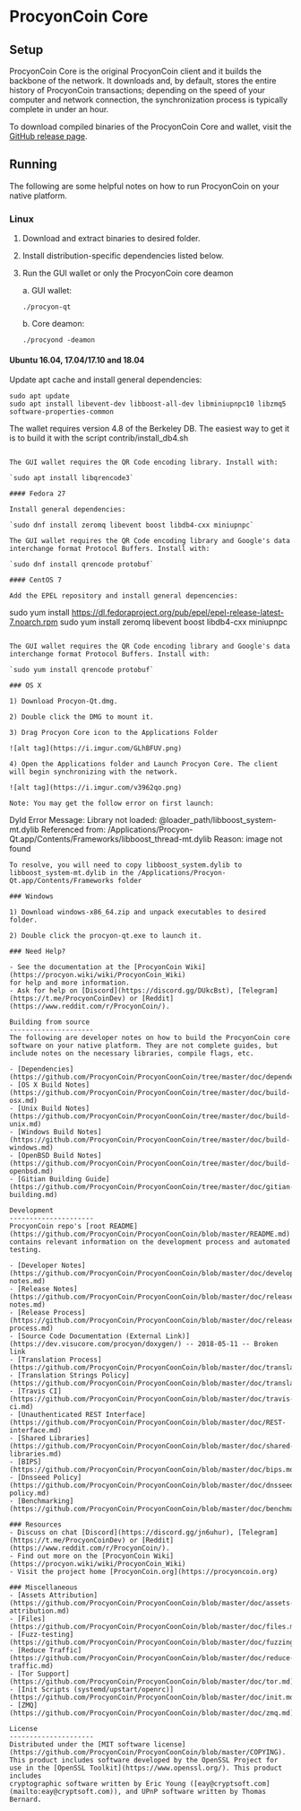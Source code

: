 ProcyonCoin Core
==============

Setup
---------------------
ProcyonCoin Core is the original ProcyonCoin client and it builds the backbone of the network. It downloads and, by default, stores the entire history of ProcyonCoin transactions; depending on the speed of your computer and network connection, the synchronization process is typically complete in under an hour.

To download compiled binaries of the ProcyonCoin Core and wallet, visit the [GitHub release page](https://github.com/ProcyonCoin/ProcyonCoonCoin/releases).

Running
---------------------
The following are some helpful notes on how to run ProcyonCoin on your native platform.

### Linux

1) Download and extract binaries to desired folder.

2) Install distribution-specific dependencies listed below.

3) Run the GUI wallet or only the ProcyonCoin core deamon

   a. GUI wallet:

   `./procyon-qt`

   b. Core deamon:

   `./procyond -deamon`

#### Ubuntu 16.04, 17.04/17.10 and 18.04

Update apt cache and install general dependencies:

```
sudo apt update
sudo apt install libevent-dev libboost-all-dev libminiupnpc10 libzmq5 software-properties-common
```

The wallet requires version 4.8 of the Berkeley DB. The easiest way to get it is to build it with the script contrib/install_db4.sh


```

The GUI wallet requires the QR Code encoding library. Install with:

`sudo apt install libqrencode3`

#### Fedora 27

Install general dependencies:

`sudo dnf install zeromq libevent boost libdb4-cxx miniupnpc`

The GUI wallet requires the QR Code encoding library and Google's data interchange format Protocol Buffers. Install with:

`sudo dnf install qrencode protobuf`

#### CentOS 7

Add the EPEL repository and install general depencencies:

```
sudo yum install https://dl.fedoraproject.org/pub/epel/epel-release-latest-7.noarch.rpm
sudo yum install zeromq libevent boost libdb4-cxx miniupnpc
```

The GUI wallet requires the QR Code encoding library and Google's data interchange format Protocol Buffers. Install with:

`sudo yum install qrencode protobuf`

### OS X

1) Download Procyon-Qt.dmg.

2) Double click the DMG to mount it.

3) Drag Procyon Core icon to the Applications Folder

![alt tag](https://i.imgur.com/GLhBFUV.png)

4) Open the Applications folder and Launch Procyon Core. The client will begin synchronizing with the network.

![alt tag](https://i.imgur.com/v3962qo.png)

Note: You may get the follow error on first launch:
```
Dyld Error Message:
  Library not loaded: @loader_path/libboost_system-mt.dylib
  Referenced from: /Applications/Procyon-Qt.app/Contents/Frameworks/libboost_thread-mt.dylib
  Reason: image not found
```
To resolve, you will need to copy libboost_system.dylib to libboost_system-mt.dylib in the /Applications/Procyon-Qt.app/Contents/Frameworks folder

### Windows

1) Download windows-x86_64.zip and unpack executables to desired folder.

2) Double click the procyon-qt.exe to launch it.

### Need Help?

- See the documentation at the [ProcyonCoin Wiki](https://procyon.wiki/wiki/ProcyonCoin_Wiki)
for help and more information.
- Ask for help on [Discord](https://discord.gg/DUkcBst), [Telegram](https://t.me/ProcyonCoinDev) or [Reddit](https://www.reddit.com/r/ProcyonCoin/).

Building from source
---------------------
The following are developer notes on how to build the ProcyonCoin core software on your native platform. They are not complete guides, but include notes on the necessary libraries, compile flags, etc.

- [Dependencies](https://github.com/ProcyonCoin/ProcyonCoonCoin/tree/master/doc/dependencies.md)
- [OS X Build Notes](https://github.com/ProcyonCoin/ProcyonCoonCoin/tree/master/doc/build-osx.md)
- [Unix Build Notes](https://github.com/ProcyonCoin/ProcyonCoonCoin/tree/master/doc/build-unix.md)
- [Windows Build Notes](https://github.com/ProcyonCoin/ProcyonCoonCoin/tree/master/doc/build-windows.md)
- [OpenBSD Build Notes](https://github.com/ProcyonCoin/ProcyonCoonCoin/tree/master/doc/build-openbsd.md)
- [Gitian Building Guide](https://github.com/ProcyonCoin/ProcyonCoonCoin/tree/master/doc/gitian-building.md)

Development
---------------------
ProcyonCoin repo's [root README](https://github.com/ProcyonCoin/ProcyonCoonCoin/blob/master/README.md) contains relevant information on the development process and automated testing.

- [Developer Notes](https://github.com/ProcyonCoin/ProcyonCoonCoin/blob/master/doc/developer-notes.md)
- [Release Notes](https://github.com/ProcyonCoin/ProcyonCoonCoin/blob/master/doc/release-notes.md)
- [Release Process](https://github.com/ProcyonCoin/ProcyonCoonCoin/blob/master/doc/release-process.md)
- [Source Code Documentation (External Link)](https://dev.visucore.com/procyon/doxygen/) -- 2018-05-11 -- Broken link
- [Translation Process](https://github.com/ProcyonCoin/ProcyonCoonCoin/blob/master/doc/translation_process.md)
- [Translation Strings Policy](https://github.com/ProcyonCoin/ProcyonCoonCoin/blob/master/doc/translation_strings_policy.md)
- [Travis CI](https://github.com/ProcyonCoin/ProcyonCoonCoin/blob/master/doc/travis-ci.md)
- [Unauthenticated REST Interface](https://github.com/ProcyonCoin/ProcyonCoonCoin/blob/master/doc/REST-interface.md)
- [Shared Libraries](https://github.com/ProcyonCoin/ProcyonCoonCoin/blob/master/doc/shared-libraries.md)
- [BIPS](https://github.com/ProcyonCoin/ProcyonCoonCoin/blob/master/doc/bips.md)
- [Dnsseed Policy](https://github.com/ProcyonCoin/ProcyonCoonCoin/blob/master/doc/dnsseed-policy.md)
- [Benchmarking](https://github.com/ProcyonCoin/ProcyonCoonCoin/blob/master/doc/benchmarking.md)

### Resources
- Discuss on chat [Discord](https://discord.gg/jn6uhur), [Telegram](https://t.me/ProcyonCoinDev) or [Reddit](https://www.reddit.com/r/ProcyonCoin/).
- Find out more on the [ProcyonCoin Wiki](https://procyon.wiki/wiki/ProcyonCoin_Wiki)
- Visit the project home [ProcyonCoin.org](https://procyoncoin.org)

### Miscellaneous
- [Assets Attribution](https://github.com/ProcyonCoin/ProcyonCoonCoin/blob/master/doc/assets-attribution.md)
- [Files](https://github.com/ProcyonCoin/ProcyonCoonCoin/blob/master/doc/files.md)
- [Fuzz-testing](https://github.com/ProcyonCoin/ProcyonCoonCoin/blob/master/doc/fuzzing.md)
- [Reduce Traffic](https://github.com/ProcyonCoin/ProcyonCoonCoin/blob/master/doc/reduce-traffic.md)
- [Tor Support](https://github.com/ProcyonCoin/ProcyonCoonCoin/blob/master/doc/tor.md)
- [Init Scripts (systemd/upstart/openrc)](https://github.com/ProcyonCoin/ProcyonCoonCoin/blob/master/doc/init.md)
- [ZMQ](https://github.com/ProcyonCoin/ProcyonCoonCoin/blob/master/doc/zmq.md)

License
---------------------
Distributed under the [MIT software license](https://github.com/ProcyonCoin/ProcyonCoonCoin/blob/master/COPYING).
This product includes software developed by the OpenSSL Project for use in the [OpenSSL Toolkit](https://www.openssl.org/). This product includes
cryptographic software written by Eric Young ([eay@cryptsoft.com](mailto:eay@cryptsoft.com)), and UPnP software written by Thomas Bernard.
